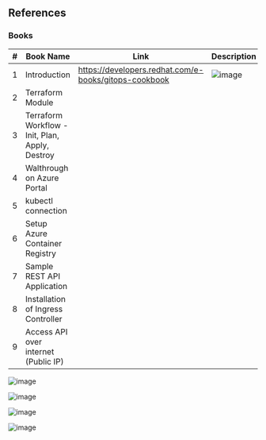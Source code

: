 ## References


### Books 

| # | Book Name | Link | Description |
| ----------- | ----------- | ----------- | ----------- |
| 1 | Introduction | https://developers.redhat.com/e-books/gitops-cookbook | ![image](https://github.com/swarajitroy/gitops/assets/20844803/3ac77996-1a96-481e-bf41-a27d46a45d33) |
| 2 | Terraform Module  |
| 3 | Terraform Workflow - Init, Plan, Apply, Destroy |
| 4 | Walthrough on Azure Portal |
| 5 | kubectl connection |
| 6 | Setup Azure Container Registry |
| 7 | Sample REST API Application |
| 8 | Installation of Ingress Controller |
| 9 | Access API over internet (Public IP) |

![image](https://github.com/swarajitroy/gitops/assets/20844803/3ac77996-1a96-481e-bf41-a27d46a45d33)

![image](https://github.com/swarajitroy/gitops/assets/20844803/d7cc7970-364d-4f68-a935-ae898ea4b0af)

![image](https://github.com/swarajitroy/gitops/assets/20844803/9091cfd4-2ebd-4eff-980a-52f6aa2e518f)

![image](https://github.com/swarajitroy/gitops/assets/20844803/8e6a4f42-8c2e-4bf9-a017-b9a1d64a35a5)
